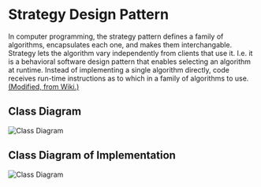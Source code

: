 # Strategy Design Pattern

In computer programming, the strategy pattern defines a family of algorithms, encapsulates each one, and makes them interchangable. Strategy lets the algorithm vary independently from clients that use it.
I.e. it is a behavioral software design pattern that enables selecting an algorithm at runtime. Instead of implementing a single algorithm directly, code receives run-time instructions as to which in a family of algorithms to use.
[(Modified, from Wiki.)](https://en.wikipedia.org/wiki/Strategy_pattern)

## Class Diagram

![Class Diagram](http://www.plantuml.com/plantuml/proxy?cache=no&src=https://raw.githubusercontent.com/JurajX/Notes/master/DesignPatterns/Strategy/theory.puml)

## Class Diagram of Implementation

![Class Diagram](http://www.plantuml.com/plantuml/proxy?cache=no&src=https://raw.githubusercontent.com/JurajX/Notes/master/DesignPatterns/Strategy/impl.puml)
